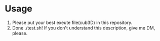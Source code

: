 # Usage  
1. Please put your best exeute file(cub3D) in this repository.  
2. Done ./test.sh!
If you don't understand this description, give me DM, please. 

